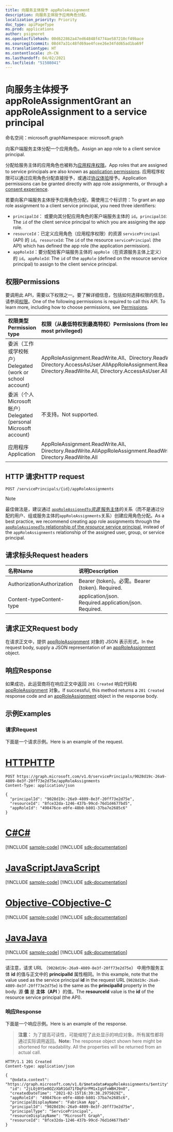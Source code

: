 ```yaml
---
title: 向服务主体授予 appRoleAssignment
description: 向服务主体授予应用角色分配。
localization_priority: Priority
doc_type: apiPageType
ms.prod: applications
author: psignoret
ms.openlocfilehash: 00d622862a47ed64848f4774ae587210cf49bace
ms.sourcegitcommit: 08d47a31c48fd69ae4fcee26e34fdd65ad1ba69f
ms.translationtype: HT
ms.contentlocale: zh-CN
ms.lasthandoff: 04/02/2021
ms.locfileid: "51508041"
---
```

# <a name="grant-an-approleassignment-to-a-service-principal"></a><span data-ttu-id="99909-103">向服务主体授予 appRoleAssignment</span><span class="sxs-lookup"><span data-stu-id="99909-103">Grant an appRoleAssignment to a service principal</span></span>

<span data-ttu-id="99909-104">命名空间：microsoft.graph</span><span class="sxs-lookup"><span data-stu-id="99909-104">Namespace: microsoft.graph</span></span>


<span data-ttu-id="99909-105">向客户端服务主体分配一个应用角色。</span><span class="sxs-lookup"><span data-stu-id="99909-105">Assign an app role to a client service principal.</span></span>

<span data-ttu-id="99909-106">分配给服务主体的应用角色也被称为[应用程序权限](/azure/active-directory/develop/v2-permissions-and-consent#permission-types)。</span><span class="sxs-lookup"><span data-stu-id="99909-106">App roles that are assigned to service principals are also known as [application permissions](/azure/active-directory/develop/v2-permissions-and-consent#permission-types).</span></span> <span data-ttu-id="99909-107">应用程序权限可以通过应用角色分配直接授予，或通过[协议体验](/azure/active-directory/develop/application-consent-experience)授予。</span><span class="sxs-lookup"><span data-stu-id="99909-107">Application permissions can be granted directly with app role assignments, or through a [consent experience](/azure/active-directory/develop/application-consent-experience).</span></span>

<span data-ttu-id="99909-108">若要向客户端服务主体授予应用角色分配，需使用三个标识符：</span><span class="sxs-lookup"><span data-stu-id="99909-108">To grant an app role assignment to a client service principal, you need three identifiers:</span></span>

- <span data-ttu-id="99909-109">`principalId`： 或要向其分配应用角色的客户端服务主体的 `id`。</span><span class="sxs-lookup"><span data-stu-id="99909-109">`principalId`: The `id` of the client service principal to which you are assigning the app role.</span></span>
- <span data-ttu-id="99909-110">`resourceId`：已定义应用角色（应用程序权限）的资源 `servicePrincipal` (API) 的 `id`。</span><span class="sxs-lookup"><span data-stu-id="99909-110">`resourceId`: The `id` of the resource `servicePrincipal` (the API) which has defined the app role (the application permission).</span></span>
- <span data-ttu-id="99909-111">`appRoleId`：要分配给客户端服务主体的 `appRole`（在资源服务主体上定义）的 `id`。</span><span class="sxs-lookup"><span data-stu-id="99909-111">`appRoleId`: The `id` of the `appRole` (defined on the resource service principal) to assign to the client service principal.</span></span>

## <a name="permissions"></a><span data-ttu-id="99909-112">权限</span><span class="sxs-lookup"><span data-stu-id="99909-112">Permissions</span></span>

<span data-ttu-id="99909-p102">要调用此 API，需要以下权限之一。要了解详细信息，包括如何选择权限的信息，请参阅[权限](/graph/permissions-reference)。</span><span class="sxs-lookup"><span data-stu-id="99909-p102">One of the following permissions is required to call this API. To learn more, including how to choose permissions, see [Permissions](/graph/permissions-reference).</span></span>

|<span data-ttu-id="99909-115">权限类型</span><span class="sxs-lookup"><span data-stu-id="99909-115">Permission type</span></span>      | <span data-ttu-id="99909-116">权限（从最低特权到最高特权）</span><span class="sxs-lookup"><span data-stu-id="99909-116">Permissions (from least to most privileged)</span></span>              |
|:--------------------|:---------------------------------------------------------|
|<span data-ttu-id="99909-117">委派（工作或学校帐户）</span><span class="sxs-lookup"><span data-stu-id="99909-117">Delegated (work or school account)</span></span> | <span data-ttu-id="99909-118">AppRoleAssignment.ReadWrite.All、Directory.ReadWrite.All、Directory.AccessAsUser.All</span><span class="sxs-lookup"><span data-stu-id="99909-118">AppRoleAssignment.ReadWrite.All, Directory.ReadWrite.All, Directory.AccessAsUser.All</span></span>    |
|<span data-ttu-id="99909-119">委派（个人 Microsoft 帐户）</span><span class="sxs-lookup"><span data-stu-id="99909-119">Delegated (personal Microsoft account)</span></span> | <span data-ttu-id="99909-120">不支持。</span><span class="sxs-lookup"><span data-stu-id="99909-120">Not supported.</span></span>    |
|<span data-ttu-id="99909-121">应用程序</span><span class="sxs-lookup"><span data-stu-id="99909-121">Application</span></span> | <span data-ttu-id="99909-122">AppRoleAssignment.ReadWrite.All、Directory.ReadWrite.All</span><span class="sxs-lookup"><span data-stu-id="99909-122">AppRoleAssignment.ReadWrite.All, Directory.ReadWrite.All</span></span> |

## <a name="http-request"></a><span data-ttu-id="99909-123">HTTP 请求</span><span class="sxs-lookup"><span data-stu-id="99909-123">HTTP request</span></span>

<!-- { "blockType": "ignored" } -->
```http
POST /servicePrincipals/{id}/appRoleAssignments
```

> [!NOTE]
> <span data-ttu-id="99909-124">最佳做法是，建议通过 [`appRoleAssignedTo`_资源_ 服务主体](serviceprincipal-post-approleassignedto.md)的关系（而不是通过分配的用户、组或服务主体的`appRoleAssignments`关系）创建应用角色分配。</span><span class="sxs-lookup"><span data-stu-id="99909-124">As a best practice, we recommend creating app role assignments through the [`appRoleAssignedTo` relationship of the _resource_ service principal](serviceprincipal-post-approleassignedto.md), instead of the `appRoleAssignments` relationship of the assigned user, group, or service principal.</span></span>

## <a name="request-headers"></a><span data-ttu-id="99909-125">请求标头</span><span class="sxs-lookup"><span data-stu-id="99909-125">Request headers</span></span>

| <span data-ttu-id="99909-126">名称</span><span class="sxs-lookup"><span data-stu-id="99909-126">Name</span></span>       | <span data-ttu-id="99909-127">说明</span><span class="sxs-lookup"><span data-stu-id="99909-127">Description</span></span>|
|:-----------|:----------|
| <span data-ttu-id="99909-128">Authorization</span><span class="sxs-lookup"><span data-stu-id="99909-128">Authorization</span></span> | <span data-ttu-id="99909-p103">Bearer {token}。必需。</span><span class="sxs-lookup"><span data-stu-id="99909-p103">Bearer {token}. Required.</span></span>  |
| <span data-ttu-id="99909-131">Content-type</span><span class="sxs-lookup"><span data-stu-id="99909-131">Content-type</span></span> | <span data-ttu-id="99909-p104">application/json. Required.</span><span class="sxs-lookup"><span data-stu-id="99909-p104">application/json. Required.</span></span> |

## <a name="request-body"></a><span data-ttu-id="99909-134">请求正文</span><span class="sxs-lookup"><span data-stu-id="99909-134">Request body</span></span>

<span data-ttu-id="99909-135">在请求正文中，提供 [appRoleAssignment](../resources/approleassignment.md) 对象的 JSON 表示形式。</span><span class="sxs-lookup"><span data-stu-id="99909-135">In the request body, supply a JSON representation of an [appRoleAssignment](../resources/approleassignment.md) object.</span></span>

## <a name="response"></a><span data-ttu-id="99909-136">响应</span><span class="sxs-lookup"><span data-stu-id="99909-136">Response</span></span>

<span data-ttu-id="99909-137">如果成功，此运营商将在响应正文中返回 `201 Created` 响应代码和 [appRoleAssignment](../resources/approleassignment.md) 对象。</span><span class="sxs-lookup"><span data-stu-id="99909-137">If successful, this method returns a `201 Created` response code and an [appRoleAssignment](../resources/approleassignment.md) object in the response body.</span></span>

## <a name="examples"></a><span data-ttu-id="99909-138">示例</span><span class="sxs-lookup"><span data-stu-id="99909-138">Examples</span></span>

### <a name="request"></a><span data-ttu-id="99909-139">请求</span><span class="sxs-lookup"><span data-stu-id="99909-139">Request</span></span>

<span data-ttu-id="99909-140">下面是一个请求示例。</span><span class="sxs-lookup"><span data-stu-id="99909-140">Here is an example of the request.</span></span>


# <a name="http"></a>[<span data-ttu-id="99909-141">HTTP</span><span class="sxs-lookup"><span data-stu-id="99909-141">HTTP</span></span>](#tab/http)
<!-- {
  "blockType": "request",
  "name": "serviceprincipal_create_approleassignment"
}-->

```http
POST https://graph.microsoft.com/v1.0/servicePrincipals/9028d19c-26a9-4809-8e3f-20ff73e2d75e/appRoleAssignments
Content-Type: application/json

{
  "principalId": "9028d19c-26a9-4809-8e3f-20ff73e2d75e",
  "resourceId": "8fce32da-1246-437b-99cd-76d1d4677bd5",
  "appRoleId": "498476ce-e0fe-48b0-b801-37ba7e2685c6"
}
```
# <a name="c"></a>[<span data-ttu-id="99909-142">C#</span><span class="sxs-lookup"><span data-stu-id="99909-142">C#</span></span>](#tab/csharp)
[!INCLUDE [sample-code](../includes/snippets/csharp/serviceprincipal-create-approleassignment-csharp-snippets.md)]
[!INCLUDE [sdk-documentation](../includes/snippets/snippets-sdk-documentation-link.md)]

# <a name="javascript"></a>[<span data-ttu-id="99909-143">JavaScript</span><span class="sxs-lookup"><span data-stu-id="99909-143">JavaScript</span></span>](#tab/javascript)
[!INCLUDE [sample-code](../includes/snippets/javascript/serviceprincipal-create-approleassignment-javascript-snippets.md)]
[!INCLUDE [sdk-documentation](../includes/snippets/snippets-sdk-documentation-link.md)]

# <a name="objective-c"></a>[<span data-ttu-id="99909-144">Objective-C</span><span class="sxs-lookup"><span data-stu-id="99909-144">Objective-C</span></span>](#tab/objc)
[!INCLUDE [sample-code](../includes/snippets/objc/serviceprincipal-create-approleassignment-objc-snippets.md)]
[!INCLUDE [sdk-documentation](../includes/snippets/snippets-sdk-documentation-link.md)]

# <a name="java"></a>[<span data-ttu-id="99909-145">Java</span><span class="sxs-lookup"><span data-stu-id="99909-145">Java</span></span>](#tab/java)
[!INCLUDE [sample-code](../includes/snippets/java/serviceprincipal-create-approleassignment-java-snippets.md)]
[!INCLUDE [sdk-documentation](../includes/snippets/snippets-sdk-documentation-link.md)]

---


<span data-ttu-id="99909-146">请注意，请求 URL （`9028d19c-26a9-4809-8e3f-20ff73e2d75e`） 中用作服务主体 **id** 的值与正文中的 **principalId** 属性相同。</span><span class="sxs-lookup"><span data-stu-id="99909-146">In this example, note that the value used as the service principal **id** in the request URL (`9028d19c-26a9-4809-8e3f-20ff73e2d75e`) is the same as the **principalId** property in the body.</span></span> <span data-ttu-id="99909-147">源 **值** 是 **主体（API** ）的值。</span><span class="sxs-lookup"><span data-stu-id="99909-147">The **resourceId** value is the **id** of the resource service principal (the API).</span></span>

### <a name="response"></a><span data-ttu-id="99909-148">响应</span><span class="sxs-lookup"><span data-stu-id="99909-148">Response</span></span>

<span data-ttu-id="99909-149">下面是一个响应示例。</span><span class="sxs-lookup"><span data-stu-id="99909-149">Here is an example of the response.</span></span> 

> <span data-ttu-id="99909-p106">**注意：** 为了提高可读性，可能缩短了此处显示的响应对象。所有属性都将通过实际调用返回。</span><span class="sxs-lookup"><span data-stu-id="99909-p106">**Note:** The response object shown here might be shortened for readability. All the properties will be returned from an actual call.</span></span>

<!-- {
  "blockType": "response",
  "truncated": true,
  "@odata.type": "microsoft.graph.appRoleAssignment"
} -->

```http
HTTP/1.1 201 Created
Content-type: application/json

{
  "@odata.context": "https://graph.microsoft.com/v1.0/$metadata#appRoleAssignments/$entity",
  "id": "2jLOj0YSe0OZzXbR1Gd71fDqFUrPM1xIgUfvWBHJ9n0",
  "createdDateTime": "2021-02-15T16:39:38.2975029Z",
  "appRoleId": "498476ce-e0fe-48b0-b801-37ba7e2685c6",
  "principalDisplayName": "Fabrikam App",
  "principalId": "9028d19c-26a9-4809-8e3f-20ff73e2d75e",
  "principalType": "ServicePrincipal",
  "resourceDisplayName": "Microsoft Graph",
  "resourceId": "8fce32da-1246-437b-99cd-76d1d4677bd5"
}
```

<!-- uuid: 8fcb5dbc-d5aa-4681-8e31-b001d5168d79
2015-10-25 14:57:30 UTC -->
<!--
{
  "type": "#page.annotation",
  "description": "Create appRoleAssignment",
  "keywords": "",
  "section": "documentation",
  "tocPath": "",
  "suppressions": [
  ]
}
-->
